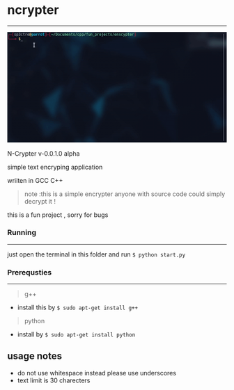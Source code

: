 #  ncrypter
---
![demo](demo-2020-01-17_224732.gif)

N-Crypter v-0.0.1.0 alpha

simple text encryping application

wriiten in GCC C++

    
> note :this is a simple encrypter anyone with source code could simply decrypt it !

this is a fun project , sorry for bugs 
### Running
---
just open the terminal in this folder and run ```$ python start.py```

### Prerequsties
---
> g++ 
-  install this by 
```$ sudo apt-get install g++ ```
> python
- install by
```$ sudo apt-get install python```

## usage notes
  * do not use whitespace instead please use underscores
  * text limit is 30 charecters 
